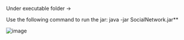 Under executable folder ->

Use the following command to run the jar:
java -jar SocialNetwork.jar**


![image](https://user-images.githubusercontent.com/17158275/121082712-1dc3f680-c7fc-11eb-92d6-f8d0de795f89.png)
